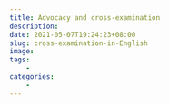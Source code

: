 ```yaml
---
title: Advocacy and cross-examination 
description: 
date: 2021-05-07T19:24:23+08:00
slug: cross-examination-in-English
image: 
tags: 
    -
categories:
    - 
---
```

